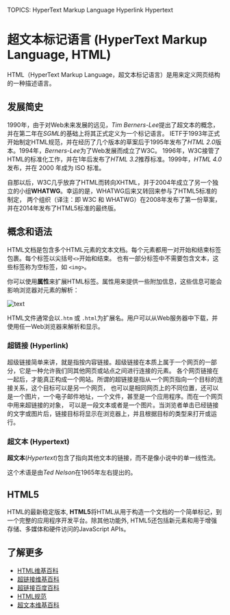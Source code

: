 TOPICS: HyperText Markup Language
        Hyperlink
        Hypertext

# 超文本标记语言 (HyperText Markup Language, HTML)

HTML（HyperText Markup Language，超文本标记语言）是用来定义网页结构的一种描述语言。

## 发展简史

1990年，由于对Web未来发展的远见，*Tim Berners-Lee*提出了超文本的概念，并在第二年在*SGML*的基础上将其正式定义为一个标记语言。
IETF于1993年正式开始制定HTML规范，并在经历了几个版本的草案后于1995年发布了*HTML 2.0*版本。1994年，*Berners-Lee*为了Web发展而成立了W3C。
1996年，W3C接管了HTML的标准化工作，并在1年后发布了*HTML 3.2*推荐标准。1999年，*HTML 4.0*发布，并在 2000 年成为 ISO 标准。

自那以后，W3C几乎放弃了HTML而转向XHTML，并于2004年成立了另一个独立的小组**WHATWG**。幸运的是，WHATWG后来又转回来参与了HTML5标准的制定，
两个组织（译注：即 W3C 和 WHATWG）在2008年发布了第一份草案，并在2014年发布了HTML5标准的最终版。

## 概念和语法

HTML文档是包含多个HTML元素的文本文档。每个元素都用一对开始和结束标签包裹。每个标签以尖括号`<>`开始和结束。
也有一部分标签中不需要包含文本，这些标签称为空标签，如 `<img>`。

你可以使用**属性**来扩展HTML标签。属性用来提供一些附加信息，这些信息可能会影响浏览器对元素的解析：

![text](https://mdn.mozillademos.org/files/7659/anatomy-of-an-html-element.png)

HTML文件通常会以`.htm` 或 `.html`为扩展名。用户可以从Web服务器中下载，并使用任一Web浏览器来解析和显示。

### 超链接 (Hyperlink)

超级链接简单来讲，就是指按内容链接。超级链接在本质上属于一个网页的一部分，它是一种允许我们同其他网页或站点之间进行连接的元素。
各个网页链接在一起后，才能真正构成一个网站。所谓的超链接是指从一个网页指向一个目标的连接关系，这个目标可以是另一个网页，
也可以是相同网页上的不同位置，还可以是一个图片，一个电子邮件地址，一个文件，甚至是一个应用程序。而在一个网页中用来超链接的对象，
可以是一段文本或者是一个图片。当浏览者单击已经链接的文字或图片后，链接目标将显示在浏览器上，并且根据目标的类型来打开或运行。

### 超文本 (Hypertext)

**超文本**(*Hypertext*)包含了指向其他文本的链接，而不是像小说中的单一线性流。

这个术语是由*Ted Nelson*在1965年左右提出的。

## HTML5

HTML的最新稳定版本, **HTML5**将HTML从用于构造一个文档的一个简单标记，到一个完整的应用程序开发平台。除其他功能外,
HTML5还包括新元素和用于增强存储、多媒体和硬件访问的JavaScript APIs。

## 了解更多

- [HTML维基百科](https://en.wikipedia.org/wiki/HTML)
- [超链接维基百科](https://en.wikipedia.org/wiki/Hyperlink)
- [超链接百度百科](https://baike.baidu.com/item/%E8%B6%85%E9%93%BE%E6%8E%A5/97857)
- [HTML规范](http://www.w3.org/TR/html5/)
- [超文本维基百科](https://en.wikipedia.org/wiki/Hypertext)
